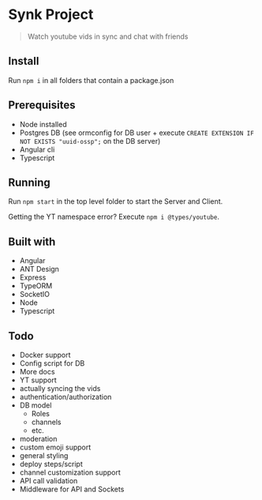 # Synk Project

> Watch youtube vids in sync and chat with friends

## Install 

Run `npm i` in all folders that contain a package.json

## Prerequisites

- Node installed
- Postgres DB (see ormconfig for DB user + execute `CREATE EXTENSION IF NOT EXISTS "uuid-ossp";` on the DB server)
- Angular cli
- Typescript

## Running 

Run `npm start` in the top level folder to start the Server and Client.

Getting the YT namespace error? Execute `npm i @types/youtube`.

## Built with 

- Angular
- ANT Design
- Express
- TypeORM
- SocketIO
- Node
- Typescript

## Todo 

- Docker support
- Config script for DB
- More docs
- YT support 
- actually syncing the vids
- authentication/authorization
- DB model
    - Roles
    - channels
    - etc.
- moderation 
- custom emoji support
- general styling
- deploy steps/script
- channel customization support
- API call validation
- Middleware for API and Sockets